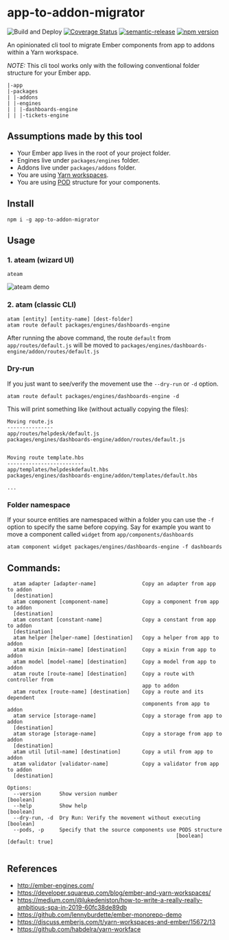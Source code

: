 # app-to-addon-migrator
![Build and Deploy](https://github.com/rajasegar/app-to-addon-migrator/workflows/Build%20and%20Deploy/badge.svg)
[![Coverage Status](https://coveralls.io/repos/github/rajasegar/app-to-addon-migrator/badge.svg?branch=master)](https://coveralls.io/github/rajasegar/app-to-addon-migrator?branch=master)
[![semantic-release](https://img.shields.io/badge/%20%20%F0%9F%93%A6%F0%9F%9A%80-semantic--release-e10079.svg)](https://github.com/semantic-release/semantic-release)
[![npm version](http://img.shields.io/npm/v/app-to-addon-migrator.svg?style=flat)](https://npmjs.org/package/app-to-addon-migrator "View this project on npm")

An opinionated cli tool to migrate Ember components from app to addons within a Yarn workspace.

*NOTE:* This cli tool works only with the following conventional folder structure for your Ember app.

```
|-app
|-packages
| |-addons
| |-engines
| | |-dashboards-engine
| | |-tickets-engine

```

## Assumptions made by this tool
- Your Ember app lives in the root of your project folder.
- Engines live under `packages/engines` folder.
- Addons live under `packages/addons` folder.
- You are using [Yarn workspaces](https://classic.yarnpkg.com/en/docs/workspaces/).
- You are using [POD](https://cli.emberjs.com/release/advanced-use/project-layouts/#podslayout) structure for your components.

## Install
```
npm i -g app-to-addon-migrator
```

## Usage

### 1. ateam (wizard UI)
```
ateam
```

![ateam demo](https://terminalizer.com/view/3cc59b393937)

### 2. atam (classic CLI)
```
atam [entity] [entity-name] [dest-folder]
atam route default packages/engines/dashboards-engine
```

After running the above command, the route `default` from `app/routes/default.js` will be
moved to `packages/engines/dashboards-engine/addon/routes/default.js`

### Dry-run
If you just want to see/verify the movement use the `--dry-run` or `-d` option.

```
atam route default packages/engines/dashboards-engine -d
```

This will print something like (without actually copying the files):
```
Moving route.js
---------------
app/routes/helpdesk/default.js
packages/engines/dashboards-engine/addon/routes/default.js


Moving route template.hbs
-------------------------
app/templates/helpdeskdefault.hbs
packages/engines/dashboards-engine/addon/templates/default.hbs

...
```

### Folder namespace 
If your source entities are namespaced within a folder you can use the `-f` option to specify the same 
before copying. 
Say for example you want to move a component called `widget` from `app/components/dashboards` 

```
atam component widget packages/engines/dashboards-engine -f dashboards
```

## Commands:
```
  atam adapter [adapter-name]               Copy an adapter from app to addon
  [destination]
  atam component [component-name]           Copy a component from app to addon
  [destination]
  atam constant [constant-name]             Copy a constant from app to addon
  [destination]
  atam helper [helper-name] [destination]   Copy a helper from app to addon
  atam mixin [mixin-name] [destination]     Copy a mixin from app to addon
  atam model [model-name] [destination]     Copy a model from app to addon
  atam route [route-name] [destination]     Copy a route with controller from
                                            app to addon
  atam routex [route-name] [destination]    Copy a route and its dependent
                                            components from app to addon
  atam service [storage-name]               Copy a storage from app to addon
  [destination]
  atam storage [storage-name]               Copy a storage from app to addon
  [destination]
  atam util [util-name] [destination]       Copy a util from app to addon
  atam validator [validator-name]           Copy a validator from app to addon
  [destination]

Options:
  --version      Show version number                                   [boolean]
  --help         Show help                                             [boolean]
  --dry-run, -d  Dry Run: Verify the movement without executing        [boolean]
  --pods, -p     Specify that the source components use PODS structure
                                                       [boolean] [default: true]


```

## References

- http://ember-engines.com/
- https://developer.squareup.com/blog/ember-and-yarn-workspaces/
- https://medium.com/@lukedeniston/how-to-write-a-really-really-ambitious-spa-in-2019-60fc38de89db
- https://github.com/lennyburdette/ember-monorepo-demo
- https://discuss.emberjs.com/t/yarn-workspaces-and-ember/15672/13
- https://github.com/habdelra/yarn-workface
